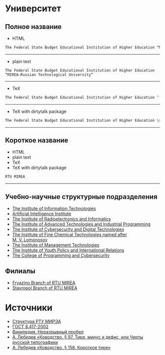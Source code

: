 



# Университет

## Полное название

- HTML


```html
The Federal State Budget Educational Institution of Higher Education “MIREA&mdash;Russian Technological University”
```

---
- plain text


```text
The Federal State Budget Educational Institution of Higher Education “MIREA—Russian Technological University”
```

---
- TeX


```tex
The Federal State Budget Educational Institution of Higher Education ‘‘MIREA---Russian Technological University’’
```

---
- TeX with dirtytalk package


```tex
The Federal State Budget Educational Institution of Higher Education \say{MIREA---Russian Technological University}
```

---
## Короткое название

- HTML
- plain text
- TeX
- TeX with dirtytalk package


```html
RTU MIREA
```

---
## Учебно-научные структурные подразделения

- [The Institute of Information Technologies]
- [Artificial Intelligence Institute]
- [The Institute of Radioelectronics and Informatics]
- [The Institute of Advanced Technologies and Industrial Programming]
- [The Institute of Cybersecurity and Digital Technologies]
- [The Institute of Fine Chemical Technologies named after M.&nbsp;V.&nbsp;Lomonosov]
- [The Institute of Management Technologies]
- [The Institute of Youth Policy and International Relations]
- [The College of Programming and Cybersecurity]

## Филиалы

- [Fryazino Branch of RTU MIREA]
- [Stavropol Branch of RTU MIREA]

# Источники

- [Структура РТУ МИРЭА]
- [ГОСТ 8.417-2002]
- [Википедия. Неразрывный пробел]
- [А.&#8239;Лебедев «Ководство. §&nbsp;97. Тире, минус и&nbsp;дефис, или Черты русской типографики]
- [А.&#8239;Лебедев «Ководство. §&nbsp;158. Короткое тире»]



[Artificial Intelligence Institute]: educational_and_scientific_structural_divisions/AII.md
[Fryazino Branch of RTU MIREA]: branches/Fryazino%20Branch%20of%20RTU%20MIREA.md
[Stavropol Branch of RTU MIREA]: branches/Stavropol%20Branch%20of%20RTU%20MIREA.md
[The College of Programming and Cybersecurity]: educational_and_scientific_structural_divisions/CPC.md
[The Institute of Advanced Technologies and Industrial Programming]: educational_and_scientific_structural_divisions/IATIP.md
[The Institute of Cybersecurity and Digital Technologies]: educational_and_scientific_structural_divisions/IKB.md
[The Institute of Fine Chemical Technologies named after M.&nbsp;V.&nbsp;Lomonosov]: educational_and_scientific_structural_divisions/IFCT%20named%20after%20M.%20V.%20Lomonosov.md
[The Institute of Information Technologies]: educational_and_scientific_structural_divisions/IIT.md
[The Institute of Management Technologies]: educational_and_scientific_structural_divisions/IMT.md
[The Institute of Radioelectronics and Informatics]: educational_and_scientific_structural_divisions/IRI.md
[The Institute of Youth Policy and International Relations]: educational_and_scientific_structural_divisions/IYPIR.md
[А.&#8239;Лебедев «Ководство. §&nbsp;158. Короткое тире»]: https://www.artlebedev.ru/kovodstvo/sections/158/
[А.&#8239;Лебедев «Ководство. §&nbsp;97. Тире, минус и&nbsp;дефис, или Черты русской типографики]: https://www.artlebedev.ru/kovodstvo/sections/97/
[Википедия. Неразрывный пробел]: https://ru.wikipedia.org/wiki/Неразрывный_пробел
[ГОСТ 8.417-2002]: https://ru.wikisource.org/wiki/ГОСТ_8.417‒2002
[Структура РТУ МИРЭА]: https://www.mirea.ru/about/the-structure-of-the-university/
